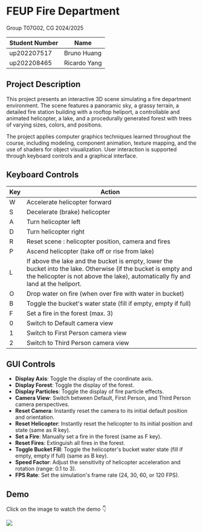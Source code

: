 # FEUP Fire Department
Group T07G02, CG 2024/2025

| Student Number | Name          |
|----------------|---------------|
| up202207517    | Bruno Huang   |
| up202208465    | Ricardo Yang  |

## Project Description

This project presents an interactive 3D scene simulating a fire department environment. The scene features a panoramic sky, a grassy terrain, a detailed fire station building with a rooftop heliport, a controllable and animated helicopter, a lake, and a procedurally generated forest with trees of varying sizes, colors, and positions. 

The project applies computer graphics techniques learned throughout the course, including modeling, component animation, texture mapping, and the use of shaders for object visualization. User interaction is supported through keyboard controls and a graphical interface.

## Keyboard Controls

| Key         | Action                                                                 |
|-------------|------------------------------------------------------------------------|
| W           | Accelerate helicopter forward                                          |
| S           | Decelerate (brake) helicopter                                          |
| A           | Turn helicopter left                                                   |
| D           | Turn helicopter right                                                  |
| R           | Reset scene : helicopter position, camera and fires         |
| P           | Ascend helicopter (take off or rise from lake)                         |
| L           | If above the lake and the bucket is empty, lower the bucket into the lake. Otherwise (if the bucket is empty and the helicopter is not above the lake), automatically fly and land at the heliport. |
| O           | Drop water on fire (when over fire with water in bucket)               |
| B           | Toggle the bucket's water state (fill if empty, empty if full)         |
| F           | Set a fire in the forest (max. 3)                                      |
| 0           | Switch to Default camera view                                          |
| 1           | Switch to First Person camera view                                     |
| 2           | Switch to Third Person camera view                                     |

## GUI Controls

- **Display Axis**: Toggle the display of the coordinate axis.
- **Display Forest**: Toggle the display of the forest.
- **Display Particles**: Toggle the display of fire particle effects.
- **Camera View**: Switch between Default, First Person, and Third Person camera perspectives.
- **Reset Camera**: Instantly reset the camera to its initial default position and orientation.
- **Reset Helicopter**: Instantly reset the helicopter to its initial position and state (same as R key).
- **Set a Fire**: Manually set a fire in the forest (same as F key).
- **Reset Fires**: Extinguish all fires in the forest.
- **Toggle Bucket Fill**: Toggle the helicopter's bucket water state (fill if empty, empty if full) (same as B key).
- **Speed Factor**: Adjust the sensitivity of helicopter acceleration and rotation (range: 0.1 to 3).
- **FPS Rate**: Set the simulation's frame rate (24, 30, 60, or 120 FPS).

## Demo
Click on the image to watch the demo 👇

[![](https://img.youtube.com/vi/ZjoBs6ck5fw/0.jpg)](https://youtu.be/ZjoBs6ck5fw)
